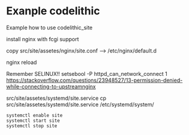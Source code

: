 # Exanple codelithic
Example how to use codelithic_site

install nginx with fcgi support

copy src/site/assetes/nginx/site.conf --> /etc/nginx/default.d 

nginx reload

Remember SELINUX!!
setsebool -P httpd_can_network_connect 1
https://stackoverflow.com/questions/23948527/13-permission-denied-while-connecting-to-upstreamnginx

src/site/assetes/systemd/site.service
cp src/site/assetes/systemd/site.service /etc/systemd/system/
```
systemctl enable site
systemctl start site
systemctl stop site
```

